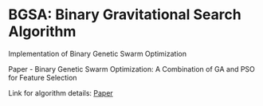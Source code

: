 # BGSA: Binary Gravitational Search Algorithm

Implementation of Binary Genetic Swarm Optimization

Paper - Binary Genetic Swarm Optimization: A Combination of GA and PSO for Feature Selection

Link for algorithm details: [Paper](https://www.degruyter.com/view/j/jisys.ahead-of-print/jisys-2019-0062/jisys-2019-0062.xml)